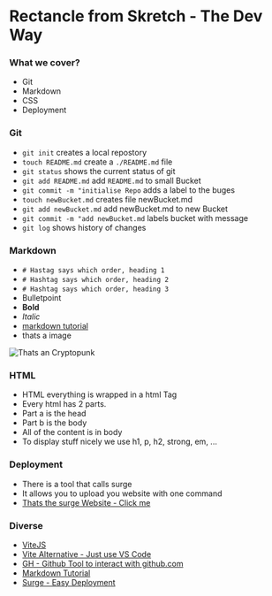 # Rectancle from Skretch - The Dev Way

### What we cover?

- Git
- Markdown
- CSS
- Deployment

### Git

- `git init` creates a local repostory
- `touch README.md` create a `./README.md` file
- `git status` shows the current status of git
- `git add README.md` add `README.md` to small Bucket
- `git commit -m "initialise Repo` adds a label to the buges
- `touch newBucket.md` creates file newBucket.md
- `git add newBucket.md` add newBucket.md to new Bucket
- `git commit -m "add newBucket.md` labels bucket with message
- `git log` shows history of changes

### Markdown

- `# Hastag says which order, heading 1`
- `# Hashtag says which order, heading 2`
- `# Hashtag says which order, heading 3`
- Bulletpoint
- **Bold**
- _Italic_
- [markdown tutorial](https://www.markdowntutorial.com/lesson/1)
- thats a image

![Thats an Cryptopunk](https://cloudfront-us-east-1.images.arcpublishing.com/coindesk/K5B2ZSDJCBB43O4VVTP73PV4RA.png)

### HTML

- HTML everything is wrapped in a html Tag
- Every html has 2 parts.
- Part a is the head
- Part b is the body
- All of the content is in body
- To display stuff nicely we use h1, p, h2, strong, em, ...

### Deployment

- There is a tool that calls surge
- It allows you to upload you website with one command
- [Thats the surge Website - Click me](https://surge.sh/)

### Diverse

- [ViteJS](https://vitejs.dev/)
- [Vite Alternative - Just use VS Code](https://code.visualstudio.com/)
- [GH - Github Tool to interact with github.com](https://cli.github.com/)
- [Markdown Tutorial](https://www.markdowntutorial.com/lesson/1)
- [Surge - Easy Deployment](https://surge.sh/)
